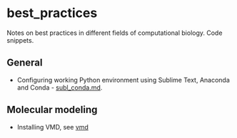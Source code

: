 # best_practices
Notes on best practices in different fields of computational biology. Code snippets.

## General
- Configuring working Python environment using Sublime Text, Anaconda and Conda - [subl_conda.md](subl_conda.md).

## Molecular modeling
- Installing VMD, see [vmd](vmd)

